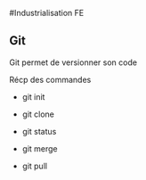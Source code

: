 #Industrialisation FE

## Git

Git permet de versionner son code

Récp des commandes

- git init
- git clone

- git status
- git merge
- git pull
